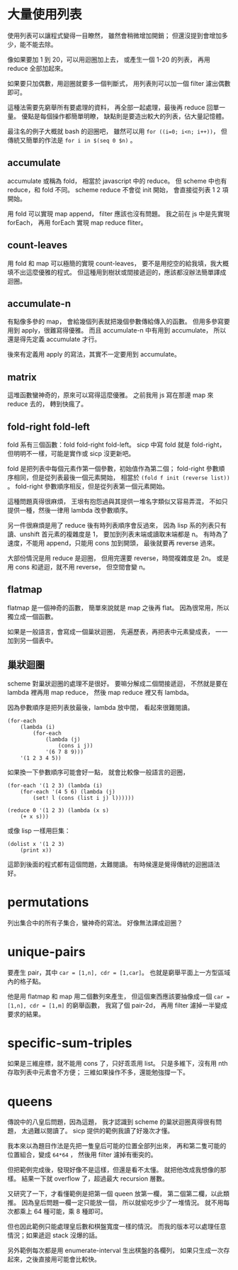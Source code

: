 # 大量使用列表
使用列表可以讓程式變得一目瞭然，
雖然會稍微增加開銷；
但還沒提到會增加多少，能不能去除。

像如果要加 1 到 20，可以用迴圈加上去，
或產生一個 1-20 的列表，
再用 reduce 全部加起來。

如果要只加偶數，用迴圈就要多一個判斷式，
用列表則可以加一個 filter 濾出偶數即可。

這種法需要先窮舉所有要處理的資料，
再全部一起處理，最後再 reduce 回單一量。
優點是每個操作都簡單明瞭，
缺點則是要造出較大的列表，佔大量記憶體。

最注名的例子大概就 bash 的迴圈吧，
雖然可以用 `for ((i=0; i<n; i++))`，
但傳統又簡單的作法是 `for i in $(seq 0 $n)` 。


## accumulate
accumulate 或稱為 fold，
相當於 javascript 中的 reduce。
但 scheme 中也有 reduce，和 fold 不同。
scheme reduce 不會從 init 開始，
會直接從列表 1 2 項開始。

用 fold 可以實現 map append，
filter 應該也沒有問題。
我之前在 js 中是先實現 forEach，
再用 forEach 實現 map reduce fliter。


## count-leaves
用 fold 和 map 可以極簡的實現 count-leaves，
要不是用挖空的給我填，我大概填不出這麼優雅的程式。
但這種用到樹狀或間接遞迴的，應該都沒辦法簡單譯成迴圈。

## accumulate-n
有點像多參的 map，
會給幾個列表就把幾個參數傳給傳入的函數。
但用多參寫要用到 apply，很難寫得優雅。
而且 accumulate-n 中有用到 accumulate，
所以還是得先定義 accumulate 才行。

後來有定義用 apply 的寫法，其實不一定要用到 accumulate。


## matrix
這堆函數蠻神奇的，原來可以寫得這麼優雅。
之前我用 js 寫在那邊 map 來 reduce 去的，
轉到快瘋了。

## fold-right fold-left
fold 系有三個函數：fold fold-right fold-left。
sicp 中寫 fold 就是 fold-right，
但明明不一樣，可能是實作或 sicp 沒更新吧。

fold 是把列表中每個元素作第一個參數，初始值作為第二個；
fold-right 參數順序相同，但是從列表最後一個元素開始，
相當於 `(fold f init (reverse list))` 。
fold-right 參數順序相反，但是從列表第一個元素開始。

這種問題真得很麻煩，
王垠有抱怨過與其提供一堆名字類似又容易弄混，
不如只提供一種，然後一律用 lambda 改參數順序。

另一件很麻煩是用了 reduce 後有時列表順序會反過來，
因為 lisp 系的列表只有讀、unshift 首元素的複雜度是 1，
要加到列表末端或讀取末端都是 n。
有時為了速度，不能用 append，只能用 cons 加到開頭，
最後就要再 reverse 過來。

大部份情況是用 reduce 是迴圈，
但用完還要 reverse，時間複雜度是 2n。
或是用 cons 和遞迴，就不用 reverse，
但空間會變 n。

## flatmap
flatmap 是一個神奇的函數，
簡單來說就是 map 之後再 flat。
因為很常用，所以獨立成一個函數。

如果是一般語言，會寫成一個巢狀迴圈，
先遍歷表，再把表中元素變成表，
一一加到另一個表中。

## 巢狀迴圈
scheme 對巢狀迴圈的處理不是很好。
要嘛分解成二個間接遞迴，
不然就是要在 lambda 裡再用 map reduce，
然後 map reduce 裡又有 lambda。

因為參數順序是把列表放最後，lambda 放中間，
看起來很難閱讀。

    (for-each 
        (lambda (i)
            (for-each
                (lambda (j)
                    (cons i j))
                '(6 7 8 9)))
        '(1 2 3 4 5))

如果換一下參數順序可能會好一點，
就會比較像一般語言的迴圈，

    (for-each '(1 2 3) (lambda (i)
        (for-each '(4 5 6) (lambda (j)
            (set! l (cons (list i j) l))))))

    (reduce 0 '(1 2 3) (lambda (x s)
        (+ x s)))
        
或像 lisp 一樣用巨集：

    (dolist x '(1 2 3)
        (print x))

這節到後面的程式都有這個問題，太難閱讀。
有時候還是覺得傳統的迴圈語法好。


# permutations
列出集合中的所有子集合，蠻神奇的寫法。
好像無法譯成迴圈？

# unique-pairs
要產生 pair，其中 `car = [1,n], cdr = [1,car]`。
也就是窮舉平面上一方型區域內的格子點。

他是用 flatmap 和 map 用二個數列來產生，
但這個東西應該要抽像成一個
`car = [1,n], cdr = [1,m]` 的窮舉函數，
我寫了個 pair-2d，
再用 filter 濾掉一半變成要求的結果。

# specific-sum-triples
如果是三維座標，就不能用 cons 了，只好乖乖用 list。
只是多維下，沒有用 nth 存取列表中元素會不方便；
三維如果操作不多，還能勉強撐一下。

# queens
傳說中的八皇后問題，因為這題，
我才認識到 scheme 的巢狀迴圈真得很有問題，
太過難以閱讀了。
sicp 提供的範例我讀了好幾次才懂。

我本來以為題目作法是先把一隻皇后可能的位置全部列出來，
再和第二隻可能的位置組合，變成 `64*64` ，
然後用 filter 濾掉有衝突的。

但把範例完成後，發現好像不是這樣，但還是看不太懂。
就把他改成我想像的那樣。
結果一下就 overflow 了，超過最大 recursion 層數。

又研究了一下，才看懂範例是把第一個 queen 放第一欄，
第二個第二欄，以此類推。
因為皇后問題一欄一定只能放一個，
所以就偷吃步少了一堆情況。
就不用每次都乘上 64 種可能，乘 8 種即可。

但也因此範例只能處理皇后數和棋盤寬度一樣的情況。
而我的版本可以處理任意情況；如果遞迴 stack 沒爆的話。

另外範例每次都是用 enumerate-interval 生出棋盤的各欄列，
如果只生成一次存起來，之後直接用可能會比較快。
